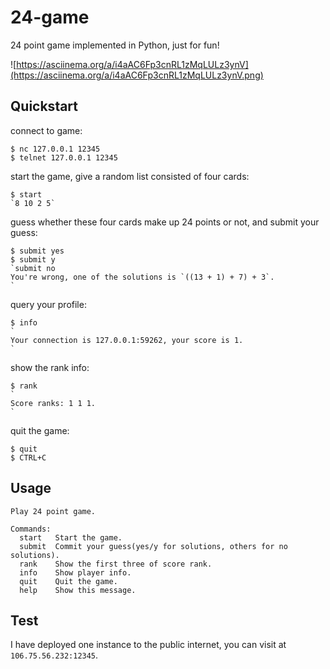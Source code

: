 # 24-game
24 point game implemented in Python, just for fun!

![https://asciinema.org/a/i4aAC6Fp3cnRL1zMqLULz3ynV](https://asciinema.org/a/i4aAC6Fp3cnRL1zMqLULz3ynV.png)

## Quickstart

connect to game:

	$ nc 127.0.0.1 12345
	$ telnet 127.0.0.1 12345

start the game, give a random list consisted of four cards:

	$ start
	`8 10 2 5`

guess whether these four cards make up 24 points or not, and submit your guess:

	$ submit yes
	$ submit y
	`submit no
	You're wrong, one of the solutions is `((13 + 1) + 7) + 3`.
	`

query your profile:

	$ info
	`
	Your connection is 127.0.0.1:59262, your score is 1.
	`
show the rank info:

	$ rank
	`
	Score ranks: 1 1 1.
	`

quit the game:

	$ quit
	$ CTRL+C

## Usage

	Play 24 point game.
  
	Commands:
	  start   Start the game.
	  submit  Commit your guess(yes/y for solutions, others for no solutions).
	  rank    Show the first three of score rank.
	  info    Show player info.
	  quit    Quit the game.
	  help    Show this message.

## Test

I have deployed one instance to the public internet, you can visit at `106.75.56.232:12345`.

   
 
